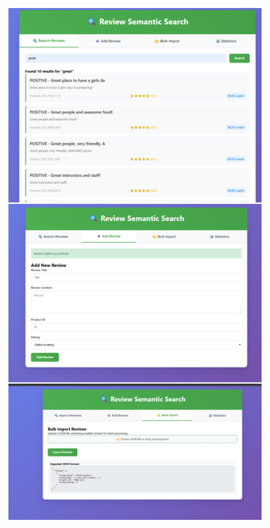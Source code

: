 ![Image Alt](https://github.com/th0mas000/rust_test/blob/cdd750075466fec22f03758fe2cabf01cf95b3e0/Rust_1.png)
![Image Alt](https://github.com/th0mas000/rust_test/blob/cdd750075466fec22f03758fe2cabf01cf95b3e0/Rust_2.png)
![Image Alt](https://github.com/th0mas000/rust_test/blob/cdd750075466fec22f03758fe2cabf01cf95b3e0/Rust_3.png)
